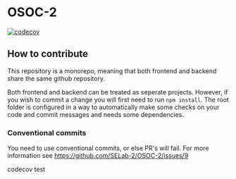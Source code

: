 # OSOC-2

[![codecov](https://codecov.io/gh/SELab-2/OSOC-2/branch/main/graph/badge.svg?token=CU687M8DPV)](https://codecov.io/gh/SELab-2/OSOC-2)

## How to contribute

This repository is a monorepo, meaning that both frontend and backend share the same github repository.

Both frontend and backend can be treated as seperate projects. However, if you wish to commit a change you will first need to run `npm install`. The root folder is configured in a way to automatically make some checks on your code and commit messages and needs some dependencies.

### Conventional commits

You need to use conventional commits, or else PR's will fail. For more information see https://github.com/SELab-2/OSOC-2/issues/9


codecov test
